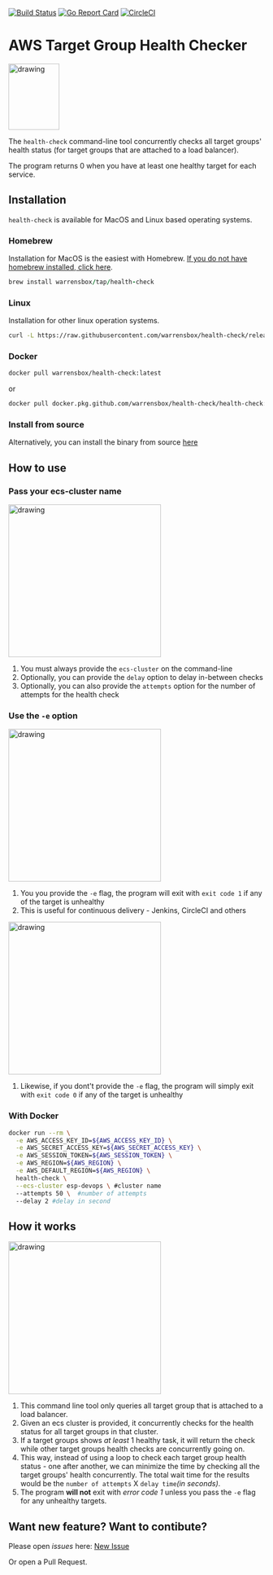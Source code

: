 [![Build Status](https://travis-ci.org/warrensbox/health-check.svg?branch=master)](https://travis-ci.org/warrensbox/health-check)
[![Go Report Card](https://goreportcard.com/badge/github.com/warrensbox/health-check)](https://goreportcard.com/report/github.com/warrensbox/health-check)
[![CircleCI](https://circleci.com/gh/warrensbox/health-check/tree/master.svg?style=shield&circle-token=c5d416ceb68675bb6602c58b084a2df2d51d7601)](https://circleci.com/gh/warrensbox/health-check)



# AWS Target Group Health Checker 

<img style="text-allign:center" src="https://kepler-images.s3.us-east-2.amazonaws.com/warrensbox/health-check/logo.svg" alt="drawing" width="100" height="130"/>

The `health-check` command-line tool concurrently checks all target groups' health status (for target groups that are attached to a load balancer).  

The program returns 0 when you have at least one healthy target for each service.

## Installation

`health-check` is available for MacOS and Linux based operating systems.

### Homebrew

Installation for MacOS is the easiest with Homebrew. [If you do not have homebrew installed, click here](https://brew.sh/).


```ruby
brew install warrensbox/tap/health-check
```

### Linux

Installation for other linux operation systems.

```sh
curl -L https://raw.githubusercontent.com/warrensbox/health-check/release/install.sh | bash
```

### Docker
```sh
docker pull warrensbox/health-check:latest
```
or  
```sh
docker pull docker.pkg.github.com/warrensbox/health-check/health-check:latest
```

### Install from source

Alternatively, you can install the binary from source [here](https://github.com/warrensbox/health-check/releases)

## How to use
### Pass your ecs-cluster name
<img style="text-allign:center" src="https://kepler-images.s3.us-east-2.amazonaws.com/warrensbox/health-check/health-check-all-good.gif" alt="drawing"  height="300"/>

1. You must always provide the `ecs-cluster` on the command-line
2. Optionally, you can provide the `delay` option to delay in-between checks
3. Optionally, you can also provide the `attempts` option for the number of attempts for the health check


### Use the `-e` option
<img style="text-allign:center" src="https://kepler-images.s3.us-east-2.amazonaws.com/warrensbox/health-check/health-check-all-bad-1.gif" alt="drawing"  height="300"/>

1. You you provide the `-e` flag, the program  will exit with `exit code 1` if any of the target is unhealthy
2. This is useful for continuous delivery - Jenkins, CircleCI and others  

<img style="text-allign:center" src="https://kepler-images.s3.us-east-2.amazonaws.com/warrensbox/health-check/health-check-all-bad-0.gif" alt="drawing"  height="300"/>

1. Likewise, if you dont't provide the `-e` flag, the program  will simply exit with `exit code 0` if any of the target is unhealthy

### With Docker
```sh
docker run --rm \
  -e AWS_ACCESS_KEY_ID=${AWS_ACCESS_KEY_ID} \
  -e AWS_SECRET_ACCESS_KEY=${AWS_SECRET_ACCESS_KEY} \
  -e AWS_SESSION_TOKEN=${AWS_SESSION_TOKEN} \
  -e AWS_REGION=${AWS_REGION} \
  -e AWS_DEFAULT_REGION=${AWS_REGION} \
  health-check \
  --ecs-cluster esp-devops \ #cluster name 
  --attempts 50 \  #number of attempts
  --delay 2 #delay in second
```

## How it works

<img style="text-allign:center" src="https://kepler-images.s3.us-east-2.amazonaws.com/warrensbox/health-check/health-check-diagram.png" alt="drawing"  height="300"/>


1. This command line tool only queries all target group that is attached to a load balancer.
2. Given an ecs cluster is provided, it concurrently checks for the health status for all target groups in that cluster.
3. If a target groups shows *at least* 1 healthy task, it will return the check while other target groups health checks are concurrently going on.  
4. This way, instead of using a loop to check each target group health status - one after another, we can minimize the time by checking all the target groups' health concurrently. The total wait time for the results would be the `number of attempts` X `delay time`*(in seconds)*.
5. The program **will not** exit with *error code 1* unless you pass the `-e` flag for any unhealthy targets.


## Want new feature? Want to contibute?

Please open  *issues* here: [New Issue](https://github.com/warrensbox/health-check/issues)  

Or open a Pull Request.  


